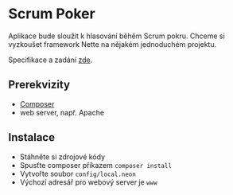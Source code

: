 # Scrum Poker

Aplikace bude sloužit k hlasování běhěm Scrum pokru. Chceme si vyzkoušet framework Nette na nějakém jednoduchém projektu.

Specifikace a zadání [zde](docs/spec.md).

## Prerekvizity

- [Composer](https://getcomposer.org)
- web server, např. Apache

## Instalace

- Stáhněte si zdrojové kódy
- Spusťte composer příkazem `composer install`
- Vytvořte soubor `config/local.neon`
- Výchozí adresář pro webový server je `www`
